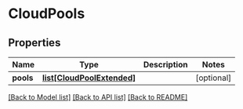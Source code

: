# CloudPools

## Properties
Name | Type | Description | Notes
------------ | ------------- | ------------- | -------------
**pools** | [**list[CloudPoolExtended]**](CloudPoolExtended.md) |  | [optional] 

[[Back to Model list]](../README.md#documentation-for-models) [[Back to API list]](../README.md#documentation-for-api-endpoints) [[Back to README]](../README.md)


